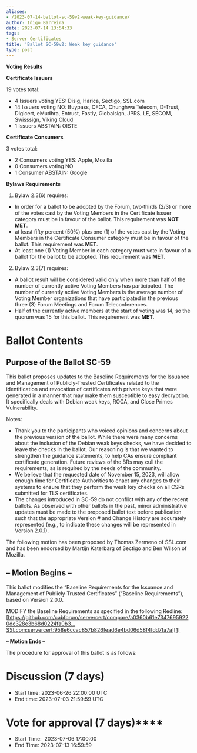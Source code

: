 ```yaml
---
aliases:
- /2023-07-14-ballot-sc-59v2-weak-key-guidance/
author: Iñigo Barreira
date: 2023-07-14 13:54:33
tags:
- Server Certificates
title: 'Ballot SC-59v2: Weak key guidance'
type: post
---
```


**Voting Results**

**Certificate Issuers**

19 votes total:

- 4 Issuers voting YES: Disig, Harica, Sectigo, SSL.com
- 14 Issuers voting NO: Buypass, CFCA, Chunghwa Telecom, D-Trust, Digicert, eMudhra, Entrust, Fastly, Globalsign, JPRS, LE, SECOM, Swisssign, Viking Cloud
- 1 Issuers ABSTAIN: OISTE

**Certificate Consumers**

3 votes total:

- 2 Consumers voting YES: Apple, Mozilla
- 0 Consumers voting NO
- 1 Consumer ABSTAIN: Google

**Bylaws Requirements**

1. Bylaw 2.3(6) requires:

- In order for a ballot to be adopted by the Forum, two‐thirds (2/3) or more of the votes cast by the Voting Members in the Certificate Issuer category must be in favour of the ballot. This requirement was **NOT** **MET**.
- at least fifty percent (50%) plus one (1) of the votes cast by the Voting Members in the Certificate Consumer category must be in favour of the ballot. This requirement was **MET**.
- At least one (1) Voting Member in each category must vote in favour of a ballot for the ballot to be adopted. This requirement was **MET**.

2. Bylaw 2.3(7) requires:

- A ballot result will be considered valid only when more than half of the number of currently active Voting Members has participated. The number of currently active Voting Members is the average number of Voting Member organizations that have participated in the previous three (3) Forum Meetings and Forum Teleconferences.
- Half of the currently active members at the start of voting was 14, so the quorum was 15 for this ballot. This requirement was **MET**.

# Ballot Contents

## Purpose of the Ballot SC-59

This ballot proposes updates to the Baseline Requirements for the Issuance and Management of Publicly-Trusted Certificates related to the identification and revocation of certificates with private keys that were generated in a manner that may make them susceptible to easy decryption. It specifically deals with Debian weak keys, ROCA, and Close Primes Vulnerability.

Notes:

- Thank you to the participants who voiced opinions and concerns about the previous version of the ballot. While there were many concerns about the inclusion of the Debian weak keys checks, we have decided to leave the checks in the ballot. Our reasoning is that we wanted to strengthen the guidance statements, to help CAs ensure compliant certificate generation. Future reviews of the BRs may cull the requirements, as is required by the needs of the community.
- We believe that the requested date of November 15, 2023, will allow enough time for Certificate Authorities to enact any changes to their systems to ensure that they perform the weak key checks on all CSRs submitted for TLS certificates.
- The changes introduced in SC-59 do not conflict with any of the recent ballots. As observed with other ballots in the past, minor administrative updates must be made to the proposed ballot text before publication such that the appropriate Version # and Change History are accurately represented (e.g., to indicate these changes will be represented in Version 2.0.1).

The following motion has been proposed by Thomas Zermeno of SSL.com and has been endorsed by Martijn Katerbarg of Sectigo and Ben Wilson of Mozilla.

## – Motion Begins –

This ballot modifies the “Baseline Requirements for the Issuance and Management of Publicly-Trusted Certificates” (“Baseline Requirements”), based on Version 2.0.0.

MODIFY the Baseline Requirements as specified in the following Redline: [https://github.com/cabforum/servercert/compare/a0360b61e73476959220dc328e3b68d0224fa0b3…SSLcom:servercert:958e6ccac857b826fead6e4bd06d58f4fdd7fa7a][1]

**– Motion Ends –**

The procedure for approval of this ballot is as follows:

# Discussion (7 days)

- Start time: 2023-06-26 22:00:00 UTC
- End time: 2023-07-03 21:59:59 UTC

# Vote for approval (7 days)****

- Start Time:  2023-07-06 17:00:00
- End Time:  2023-07-13 16:59:59

[1]: https://github.com/cabforum/servercert/compare/a0360b61e73476959220dc328e3b68d0224fa0b3...SSLcom:servercert:958e6ccac857b826fead6e4bd06d58f4fdd7fa7a